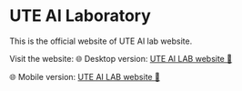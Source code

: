 # UTE AI Laboratory

This is the official website of UTE AI lab website.

Visit the website:
🌐 Desktop version: [UTE AI LAB website 🚀](https://ute-ai-lab.github.io/UTE-AI-LAB.io/)

🌐 Mobile version: [UTE AI LAB website 🚀](https://hoagndawg35.github.io/mobile_react_uteailab.io/)
